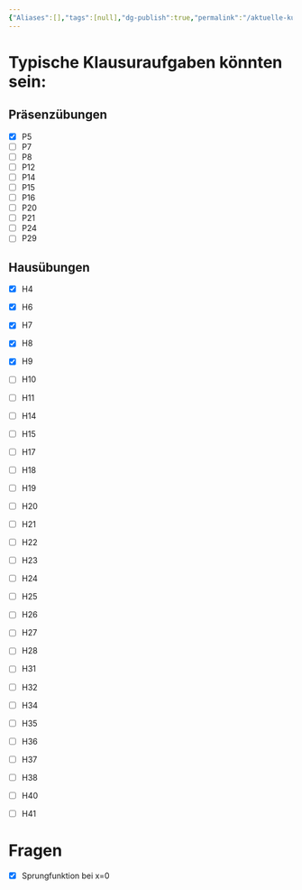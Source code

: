 ```yaml
---
{"Aliases":[],"tags":[null],"dg-publish":true,"permalink":"/aktuelle-kurse/elektrodynamik/typische-klausuraufgaben/","dgHomeLink":true,"dgPassFrontmatter":true}
---
```



# Typische Klausuraufgaben könnten sein:  
## Präsenzübungen
- [x] P5
- [ ] P7
- [ ] P8
- [ ] P12
- [ ] P14
- [ ] P15
- [ ] P16
- [ ] P20
- [ ] P21
- [ ] P24
- [ ] P29
## Hausübungen
- [x] H4
- [x] H6
- [x] H7
- [x] H8
- [x] H9
- [ ] H10
- [ ] H11
- [ ] H14
- [ ] H15
- [ ] H17
- [ ] H18
- [ ] H19
- [ ] H20
- [ ] H21
- [ ] H22
- [ ] H23
- [ ] H24
- [ ] H25
- [ ] H26
- [ ] H27
- [ ] H28 
- [ ] H31
- [ ] H32 
- [ ] H34
- [ ] H35
- [ ] H36
- [ ] H37
- [ ] H38 
- [ ] H40
- [ ] H41


# Fragen
- [x] Sprungfunktion bei x=0